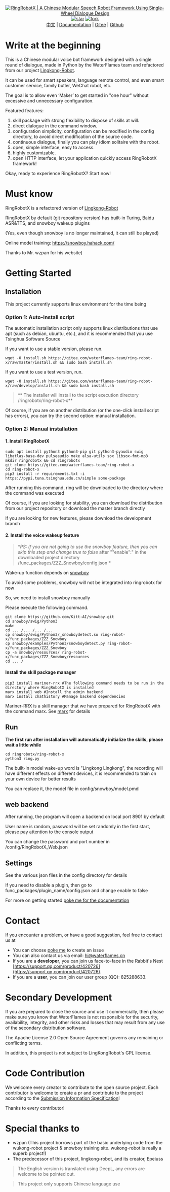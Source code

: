 <p align="center">
    <a href="https://www.waterflames.cn/"><img src="./docs/photo/banner.png" alt="RingRobotX | A Chinese Modular Speech Robot Framework Using Single-Wheel Dialogue Design"></a>
    <br>
    <a href='https://gitee.com/waterflames-team/ring-robot-x/stargazers'><img src='https://gitee.com/waterflames-team/ring-robot-x/badge/star.svg?theme=gvp' alt='star'></img></a>
    <a href='https://gitee.com/waterflames-team/ring-robot-x/members'><img src='https://gitee.com/waterflames-team/ring-robot-x/badge/fork.svg?theme=gvp' alt='fork'></img></a>
    <br>
    <a href="/README.md">中文</a> | <a href="https://www.waterflames.cn/">Documentation</a> | <a href="https://gitee.com/waterflames-team/ring-robot-x">Gitee</a> | <a href="https://github.com/waterflames-team/ring-robot-x">Github</a>
    <br>
</p>

# Write at the beginning

This is a Chinese modular voice bot framework designed with a single round of dialogue, made in Python by the WaterFlames team and refactored from our project [Lingkong-Robot](https://gitee.com/waterflames-team/lingkong-robot).

It can be used for smart speakers, language remote control, and even smart customer service, family butler, WeChat robot, etc.

The goal is to allow even ‘Maker’ to get started in "one hour" without excessive and unnecessary configuration.

Featured features:

1. skill package with strong flexibility to dispose of skills at will.
2. direct dialogue in the command window.
3. configuration simplicity, configuration can be modified in the config directory, to avoid direct modification of the source code.
4. continuous dialogue, finally you can play idiom solitaire with the robot.
5. open, simple interface, easy to access.
6. highly customizable.
7. open HTTP interface, let your application quickly access RingRobotX framework!

Okay, ready to experience RingRobotX? Start now!

# Must know

RingRobotX is a refactored version of [Lingkong-Robot](https://gitee.com/waterflames-team/lingkong-robot)

RingRobotX by default (git repository version) has built-in Turing, Baidu ASR&TTS, and snowboy wakeup plugins

(Yes, even though snowboy is no longer maintained, it can still be played)

Online model training: https://snowboy.hahack.com/

Thanks to Mr. wzpan for his website)

# Getting Started

## Installation
This project currently supports linux environment for the time being

### Option 1: Auto-install script

The automatic installation script only supports linux distributions that use apt (such as debian, ubuntu, etc.), and it is recommended that you use Tsinghua Software Source

If you want to use a stable version, please run.
```shell
wget -O install.sh https://gitee.com/waterflames-team/ring-robot-x/raw/master/install.sh && sudo bash install.sh
```

If you want to use a test version, run.
```shell
wget -O install.sh https://gitee.com/waterflames-team/ring-robot-x/raw/develop/install.sh && sudo bash install.sh
```

>** The installer will install to the script execution directory /ringrobotx/ring-robot-x**

Of course, if you are on another distribution (or the one-click install script has errors), you can try the second option: manual installation.

### Option 2: Manual installation

#### 1. Install RingRobotX

```shell
sudo apt install python3 python3-pip git python3-pyaudio swig libatlas-base-dev pulseaudio make alsa-utils sox libsox-fmt-mp3
mkdir ringrobotx && cd ringrobotx
git clone https://gitee.com/waterflames-team/ring-robot-x
cd ring-robot-x
pip3 install -r requirements.txt -i https://pypi.tuna.tsinghua.edu.cn/simple some-package
```

After running this command, ring will be downloaded to the directory where the command was executed

Of course, if you are looking for stability, you can download the distribution from our project repository or download the master branch directly

If you are looking for new features, please download the development branch

#### 2. Install the voice wakeup feature

>**PS: If you are not going to use the snowboy feature, then you can skip this step and change true to false* after ""enable":" in the downloaded project directory /func_packages/ZZZ_Snowboy/config.json *

Wake-up function depends on [snowboy](https://github.com/Kitt-AI/snowboy.git)

To avoid some problems, snowboy will not be integrated into ringrobotx for now

So, we need to install snowboy manually

Please execute the following command.

```shell
git clone https://github.com/Kitt-AI/snowboy.git
cd snowboy/swig/Python3
make
cd ... /... /... /...
cp snowboy/swig/Python3/_snowboydetect.so ring-robot-x/func_packages/ZZZ_Snowboy
cp snowboy/examples/Python3/snowboydetect.py ring-robot-x/func_packages/ZZZ_Snowboy
cp -a snowboy/resources/ ring-robot-x/func_packages/ZZZ_Snowboy/resources
cd ... /
```

#### Install the skill package manager

```shell
pip3 install mariner-rrx #The following command needs to be run in the directory where RingRobotX is installed
marx install web #Install the admin backend
marx install chathistory #Manage backend dependencies
```

Mariner-RRX is a skill manager that we have prepared for RingRobotX with the command marx. See [marx](https://gitee.com/waterflames-team/mariner) for details

## Run

**The first run after installation will automatically initialize the skills, please wait a little while**

```shell
cd ringrobotx/ring-robot-x
python3 ring.py
```

The built-in model wake-up word is "Lingkong Lingkong", the recording will have different effects on different devices, it is recommended to train on your own device for better results

You can replace it, the model file in config/snowboy/model.pmdl

## web backend

After running, the program will open a backend on local port 8901 by default

User name is random, password will be set randomly in the first start, please pay attention to the console output

You can change the password and port number in /config/RingRobotX_Web.json

## Settings

See the various json files in the config directory for details

If you need to disable a plugin, then go to func_packages/plugin_name/config.json and change enable to false

For more on getting started [poke me for the documentation](https://www.waterflames.cn/ "Wiki")

# Contact

If you encounter a problem, or have a good suggestion, feel free to contact us at

- You can choose [poke me](https://gitee.com/waterflames-team/ring-robot-x/issues "Issues") to create an issue
- You can also contact us via email: [hi@waterflames.cn](mailto:hi@waterflames.cn)
- If you are a **developer**, you can join us face-to-face in the Rabbit's Nest [https://support.qq.com/product/420726](https://support.qq.com/product/420726).
- If you are a **user**, you can join our user group (QQ): 825288633.

# Secondary Development

If you are prepared to close the source and use it commercially, then please make sure you know that WaterFlames is not responsible for the security, availability, integrity, and other risks and losses that may result from any use of the secondary distribution software.

The Apache License 2.0 Open Source Agreement governs any remaining or conflicting terms.

In addition, this project is not subject to LingKongRobot's GPL license.

# Code Contribution

We welcome every creator to contribute to the open source project. Each contributor is welcome to create a pr and contribute to the project according to the [Submission Information Specification](https://xykong.feishu.cn/wiki/wikcnhQ6Eti6VZQI2avsLTSofve)!

Thanks to every contributor!

# Special thanks to

* wzpan (This project borrows part of the basic underlying code from the wukong-robot project & snowboy training site. wukong-robot is really a superb project!)
* The predecessor of this project, lingkong-robot, and its creator, Epeiuss



> The English version is translated using DeepL, any errors are welcome to be pointed out.

> This project only supports Chinese language use